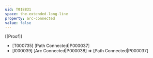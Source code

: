 ```yaml
---
uid: T018831
space: the-extended-long-line
property: arc-connected
value: false
---
```

[[Proof]]

* [T000735] [Path Connected|P000037]
* [I000039] [Arc Connected|P000038] => [Path Connected|P000037]

